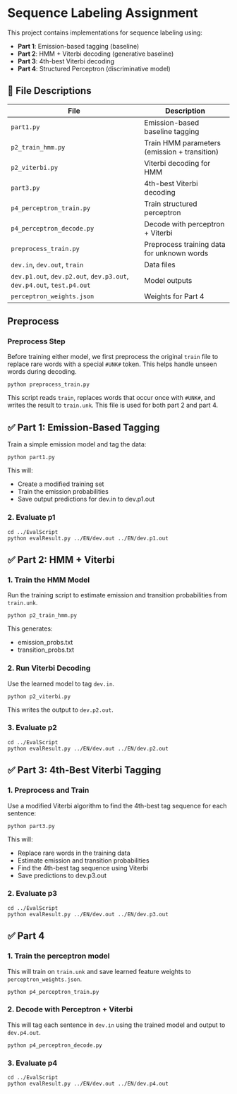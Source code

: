 # Sequence Labeling Assignment

This project contains implementations for sequence labeling using:

- **Part 1**: Emission-based tagging (baseline)
- **Part 2**: HMM + Viterbi decoding (generative baseline)
- **Part 3**: 4th-best Viterbi decoding
- **Part 4**: Structured Perceptron (discriminative model)

## 📁 File Descriptions

| **File** | **Description** |
|----------|-----------------|
| `part1.py` | Emission-based baseline tagging |
| `p2_train_hmm.py` | Train HMM parameters (emission + transition) |
| `p2_viterbi.py` | Viterbi decoding for HMM |
| `part3.py` | 4th-best Viterbi decoding |
| `p4_perceptron_train.py` | Train structured perceptron |
| `p4_perceptron_decode.py` | Decode with perceptron + Viterbi |
| `preprocess_train.py` | Preprocess training data for unknown words |
| `dev.in`, `dev.out`, `train` | Data files |
| `dev.p1.out`, `dev.p2.out`, `dev.p3.out`, `dev.p4.out`, `test.p4.out` | Model outputs |
| `perceptron_weights.json` | Weights for Part 4 |

## Preprocess

### Preprocess Step

Before training either model, we first preprocess the original `train` file to replace rare words with a special `#UNK#` token. This helps handle unseen words during decoding.
```
python preprocess_train.py
```
This script reads `train`, replaces words that occur once with `#UNK#`, and writes the result to `train.unk`. This file is used for both part 2 and part 4.

## ✅ Part 1: Emission-Based Tagging

Train a simple emission model and tag the data:

```
python part1.py
```
This will:
- Create a modified training set
- Train the emission probabilities
- Save output predictions for dev.in to dev.p1.out

### 2. Evaluate p1

```
cd ../EvalScript
python evalResult.py ../EN/dev.out ../EN/dev.p1.out
```

## ✅ Part 2: HMM + Viterbi

### 1. Train the HMM Model

Run the training script to estimate emission and transition probabilities from `train.unk`.

```
python p2_train_hmm.py
```
This generates:
- emission_probs.txt
- transition_probs.txt

### 2. Run Viterbi Decoding
Use the learned model to tag `dev.in`.

```
python p2_viterbi.py
```
This writes the output to `dev.p2.out`.

### 3. Evaluate p2

```
cd ../EvalScript
python evalResult.py ../EN/dev.out ../EN/dev.p2.out
```

## ✅ Part 3: 4th-Best Viterbi Tagging

### 1. Preprocess and Train

Use a modified Viterbi algorithm to find the 4th-best tag sequence for each sentence:

```
python part3.py
```

This will:
- Replace rare words in the training data
- Estimate emission and transition probabilities
- Find the 4th-best tag sequence using Viterbi
- Save predictions to dev.p3.out

### 2. Evaluate p3

```
cd ../EvalScript
python evalResult.py ../EN/dev.out ../EN/dev.p3.out
```

## ✅ Part 4

### 1. Train the perceptron model

This will train on `train.unk` and save learned feature weights to `perceptron_weights.json`.

```
python p4_perceptron_train.py
```

### 2. Decode with Perceptron + Viterbi
This will tag each sentence in `dev.in` using the trained model and output to `dev.p4.out`.
```
python p4_perceptron_decode.py
```

### 3. Evaluate p4

```
cd ../EvalScript
python evalResult.py ../EN/dev.out ../EN/dev.p4.out
```

